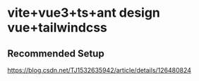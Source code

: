 # vite+vue3+ts+ant design vue+tailwindcss

## Recommended Setup
https://blog.csdn.net/TJ1532635942/article/details/126480824